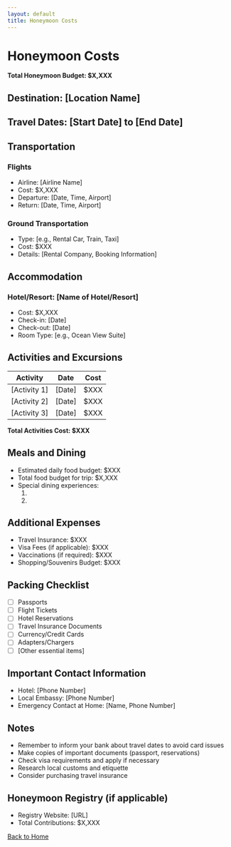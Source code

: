 ```yaml
---
layout: default
title: Honeymoon Costs
---
```


# Honeymoon Costs

**Total Honeymoon Budget: $X,XXX**

## Destination: [Location Name]

## Travel Dates: [Start Date] to [End Date]

## Transportation

### Flights
- Airline: [Airline Name]
- Cost: $X,XXX
- Departure: [Date, Time, Airport]
- Return: [Date, Time, Airport]

### Ground Transportation
- Type: [e.g., Rental Car, Train, Taxi]
- Cost: $XXX
- Details: [Rental Company, Booking Information]

## Accommodation

### Hotel/Resort: [Name of Hotel/Resort]
- Cost: $X,XXX
- Check-in: [Date]
- Check-out: [Date]
- Room Type: [e.g., Ocean View Suite]

## Activities and Excursions

| Activity | Date | Cost |
|----------|------|------|
| [Activity 1] | [Date] | $XXX |
| [Activity 2] | [Date] | $XXX |
| [Activity 3] | [Date] | $XXX |

**Total Activities Cost: $XXX**

## Meals and Dining

- Estimated daily food budget: $XXX
- Total food budget for trip: $X,XXX
- Special dining experiences:
  1. [Restaurant Name]: $XXX
  2. [Restaurant Name]: $XXX

## Additional Expenses

- Travel Insurance: $XXX
- Visa Fees (if applicable): $XXX
- Vaccinations (if required): $XXX
- Shopping/Souvenirs Budget: $XXX

## Packing Checklist

- [ ] Passports
- [ ] Flight Tickets
- [ ] Hotel Reservations
- [ ] Travel Insurance Documents
- [ ] Currency/Credit Cards
- [ ] Adapters/Chargers
- [ ] [Other essential items]

## Important Contact Information

- Hotel: [Phone Number]
- Local Embassy: [Phone Number]
- Emergency Contact at Home: [Name, Phone Number]

## Notes

- Remember to inform your bank about travel dates to avoid card issues
- Make copies of important documents (passport, reservations)
- Check visa requirements and apply if necessary
- Research local customs and etiquette
- Consider purchasing travel insurance

## Honeymoon Registry (if applicable)

- Registry Website: [URL]
- Total Contributions: $X,XXX

[Back to Home](index.md)
